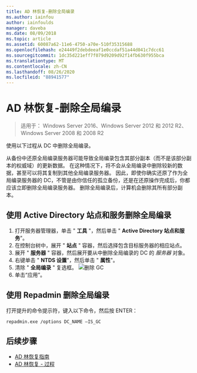 ```yaml
---
title: AD 林恢复-删除全局编录
ms.author: iainfou
author: iainfoulds
manager: daveba
ms.date: 08/09/2018
ms.topic: article
ms.assetid: 60087a62-11e6-4750-a70e-510f35315688
ms.openlocfilehash: e24449f2debdeeaf1e0ccdaf51a44d041c7dcc61
ms.sourcegitcommit: 1dc35d221eff7f079d9209d92f14fb630f955bca
ms.translationtype: MT
ms.contentlocale: zh-CN
ms.lasthandoff: 08/26/2020
ms.locfileid: "88941577"
---
```

# <a name="ad-forest-recovery---removing-the-global-catalog"></a>AD 林恢复-删除全局编录

>适用于： Windows Server 2016、Windows Server 2012 和 2012 R2、Windows Server 2008 和 2008 R2

 使用以下过程从 DC 中删除全局编录。

 从备份中还原全局编录服务器可能导致全局编录包含其部分副本（而不是该部分副本的权威域）的更新数据。 在这种情况下，将不会从全局编录中删除较新的数据，甚至可以将其复制到其他全局编录服务器。 因此，即使你确实还原了作为全局编录服务器的 DC，不管是由你信任的孤立备份，还是在还原操作完成后，你都应该立即删除全局编录服务器。 删除全局编录后，计算机会删除其所有部分副本。

## <a name="to-remove-the-global-catalog-using-active-directory-sites-and-services"></a>使用 Active Directory 站点和服务删除全局编录

1. 打开服务器管理器，单击 " **工具** "，然后单击 " **Active Directory 站点和服务**"。
2. 在控制台树中，展开 " **站点** " 容器，然后选择包含目标服务器的相应站点。
3. 展开 " **服务器** " 容器，然后展开要从中删除全局编录的 DC 的 *服务器* 对象。
4. 右键单击 " **NTDS 设置**"，然后单击 " **属性**"。
5. 清除 " **全局编录** " 复选框。
   ![删除 GC](media/AD-Forest-Recovery-Remove-GC/removegc1.png)
6. 单击“应用”。

## <a name="to-remove-the-global-catalog-using-repadmin"></a>使用 Repadmin 删除全局编录

打开提升的命令提示符，键入以下命令，然后按 ENTER：

   ```
   repadmin.exe /options DC_NAME –IS_GC
   ```

## <a name="next-steps"></a>后续步骤

- [AD 林恢复指南](AD-Forest-Recovery-Guide.md)
- [AD 林恢复 - 过程](AD-Forest-Recovery-Procedures.md)
